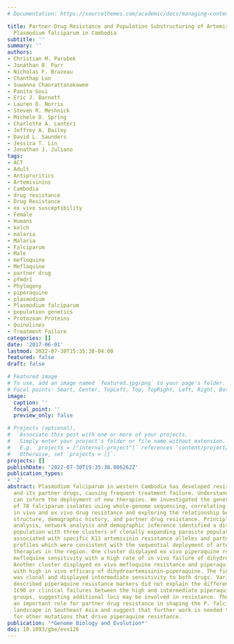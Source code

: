 ```yaml
---
# Documentation: https://sourcethemes.com/academic/docs/managing-content/

title: Partner-Drug Resistance and Population Substructuring of Artemisinin-Resistant
  Plasmodium falciparum in Cambodia
subtitle: ''
summary: ''
authors:
- Christian M. Parobek
- Jonathan B. Parr
- Nicholas F. Brazeau
- Chanthap Lon
- Suwanna Chaorattanakawee
- Panita Gosi
- Eric J. Barnett
- Lauren D. Norris
- Steven R. Meshnick
- Michele D. Spring
- Charlotte A. Lanteri
- Jeffrey A. Bailey
- David L. Saunders
- Jessica T. Lin
- Jonathan J. Juliano
tags:
- ACT
- Adult
- Antipruritics
- Artemisinins
- Cambodia
- drug resistance
- Drug Resistance
- ex vivo susceptibility
- Female
- Humans
- kelch
- malaria
- Malaria
- Falciparum
- Male
- mefloquine
- Mefloquine
- partner drug
- pfmdr1
- Phylogeny
- piperaquine
- plasmodium
- Plasmodium falciparum
- population genetics
- Protozoan Proteins
- Quinolines
- Treatment Failure
categories: []
date: '2017-06-01'
lastmod: 2022-07-30T15:35:38-04:00
featured: false
draft: false

# Featured image
# To use, add an image named `featured.jpg/png` to your page's folder.
# Focal points: Smart, Center, TopLeft, Top, TopRight, Left, Right, BottomLeft, Bottom, BottomRight.
image:
  caption: ''
  focal_point: ''
  preview_only: false

# Projects (optional).
#   Associate this post with one or more of your projects.
#   Simply enter your project's folder or file name without extension.
#   E.g. `projects = ["internal-project"]` references `content/project/deep-learning/index.md`.
#   Otherwise, set `projects = []`.
projects: []
publishDate: '2022-07-30T19:35:38.086262Z'
publication_types:
- '2'
abstract: Plasmodium falciparum in western Cambodia has developed resistance to artemisinin
  and its partner drugs, causing frequent treatment failure. Understanding this evolution
  can inform the deployment of new therapies. We investigated the genetic architecture
  of 78 falciparum isolates using whole-genome sequencing, correlating results to
  in vivo and ex vivo drug resistance and exploring the relationship between population
  structure, demographic history, and partner drug resistance. Principle component
  analysis, network analysis and demographic inference identified a diverse central
  population with three clusters of clonally expanding parasite populations, each
  associated with specific K13 artemisinin resistance alleles and partner drug resistance
  profiles which were consistent with the sequential deployment of artemisinin combination
  therapies in the region. One cluster displayed ex vivo piperaquine resistance and
  mefloquine sensitivity with a high rate of in vivo failure of dihydroartemisinin-piperaquine.
  Another cluster displayed ex vivo mefloquine resistance and piperaquine sensitivity
  with high in vivo efficacy of dihydroartemisinin-piperaquine. The final cluster
  was clonal and displayed intermediate sensitivity to both drugs. Variations in recently
  described piperaquine resistance markers did not explain the difference in mean
  IC90 or clinical failures between the high and intermediate piperaquine resistance
  groups, suggesting additional loci may be involved in resistance. The results highlight
  an important role for partner drug resistance in shaping the P. falciparum genetic
  landscape in Southeast Asia and suggest that further work is needed to evaluate
  for other mutations that drive piperaquine resistance.
publication: '*Genome Biology and Evolution*'
doi: 10.1093/gbe/evx126
---
```

